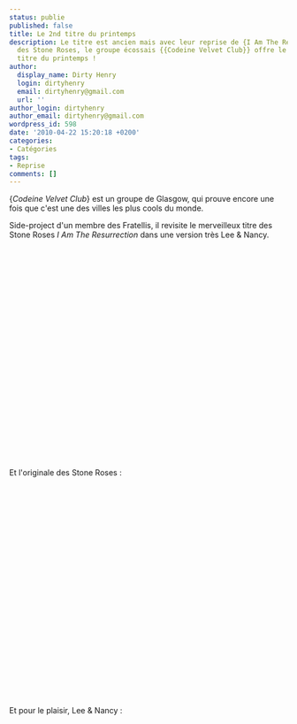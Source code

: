 ```yaml
---
status: publie
published: false
title: Le 2nd titre du printemps
description: Le titre est ancien mais avec leur reprise de {I Am The Resurrection}
  des Stone Roses, le groupe écossais {{Codeine Velvet Club}} offre le second grand
  titre du printemps !
author:
  display_name: Dirty Henry
  login: dirtyhenry
  email: dirtyhenry@gmail.com
  url: ''
author_login: dirtyhenry
author_email: dirtyhenry@gmail.com
wordpress_id: 598
date: '2010-04-22 15:20:18 +0200'
categories:
- Catégories
tags:
- Reprise
comments: []
---
```

{*Codeine Velvet Club*} est un groupe de Glasgow, qui prouve encore une fois que c'est une des villes les plus cools du monde. 

Side-project d'un membre des Fratellis, il revisite le merveilleux titre des Stone Roses *I Am The Resurrection* dans une version très Lee & Nancy.

<object width="480" height="385"><param name="movie" value="http://www.youtube.com/v/qFMJ145mK1Q&hl=fr_FR&fs=1&"></param><param name="allowFullScreen" value="true"></param><param name="allowscriptaccess" value="always"></param><embed src="http://www.youtube.com/v/qFMJ145mK1Q&hl=fr_FR&fs=1&" type="application/x-shockwave-flash" allowscriptaccess="always" allowfullscreen="true" width="480" height="385"></embed></object>

Et l'originale des Stone Roses :

<object width="480" height="385"><param name="movie" value="http://www.youtube.com/v/e6QnK0yql8s&hl=fr_FR&fs=1&"></param><param name="allowFullScreen" value="true"></param><param name="allowscriptaccess" value="always"></param><embed src="http://www.youtube.com/v/e6QnK0yql8s&hl=fr_FR&fs=1&" type="application/x-shockwave-flash" allowscriptaccess="always" allowfullscreen="true" width="480" height="385"></embed></object>

Et pour le plaisir, Lee & Nancy :

<object width="480" height="385"><param name="movie" value="http://www.youtube.com/v/iHtPvUHjZfU&hl=fr_FR&fs=1&"></param><param name="allowFullScreen" value="true"></param><param name="allowscriptaccess" value="always"></param><embed src="http://www.youtube.com/v/iHtPvUHjZfU&hl=fr_FR&fs=1&" type="application/x-shockwave-flash" allowscriptaccess="always" allowfullscreen="true" width="480" height="385"></embed></object>
